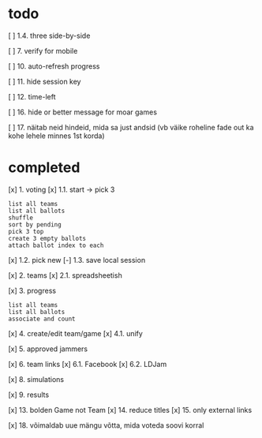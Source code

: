 # todo
[ ] 1.4. three side-by-side

[ ] 7. verify for mobile

[ ] 10. auto-refresh progress

[ ] 11. hide session key

[ ] 12. time-left

[ ] 16. hide or better message for moar games

[ ] 17. näitab neid hindeid, mida sa just andsid (vb väike roheline fade out ka kohe lehele minnes 1st korda)

# completed

[x] 1. voting
[x] 1.1. start -> pick 3

    list all teams
    list all ballots
    shuffle
    sort by pending
    pick 3 top
    create 3 empty ballots
    attach ballot index to each

[x] 1.2. pick new
[-] 1.3. save local session 

[x] 2. teams
[x] 2.1. spreadsheetish

[x] 3. progress

    list all teams
    list all ballots
    associate and count

[x] 4. create/edit team/game
[x] 4.1. unify

[x] 5. approved jammers

[x] 6. team links
[x] 6.1. Facebook
[x] 6.2. LDJam

[x] 8. simulations

[x] 9. results

[x] 13. bolden Game not Team
[x] 14. reduce titles
[x] 15. only external links

[x] 18. võimaldab uue mängu võtta, mida voteda soovi korral
